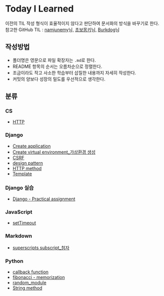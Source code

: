 # Today I Learned

이전의 TIL 작성 형식이 효율적이지 않다고 판단하여 문서화의 방식을 바꾸기로 한다.\
참고한 GitHub TIL : [namjunemy](https://github.com/namjunemy/TIL/blob/master/README.md)님, [초보몽키](https://wayhome25.github.io/)님, [Burkdog](https://github.com/ksu3101/TIL)님

## 작성방법

- 폴더명은 영문으로 파일 확장자는 `.md`로 한다.
- README 항목의 순서는 오름차순으로 정렬한다.
- 조금이라도 작고 사소한 학습부터 삽질한 내용까지 자세히 작성한다.
- 커밋의 양보다 성장의 밀도를 우선적으로 생각한다.

## 분류

### CS

- [HTTP](/CS/HTTP.md)

### Django

- [Create application](/Django/Create_application.md)
- [Create virtual environment\_가상환경 생성](/Django/Create_virtual_environment.md)
- [CSRF](/Django/CSRF.md)
- [design pattern](/Django/Django_design_pattern.md)
- [HTTP method](/Django/HTTP_request_method.md)
- [Template](/Django/Template.md)

### Django 실습

- [Django - Practical assignment](/Django/Django_Practical_assignment/)

### JavaScript

- [setTimeout](/JavaScript/setTimeout.md)

### Markdown

- [superscripts subscript\_첨자](/Markdown/Markdown_superscripts_subscripts.md)

### Python

- [callback function](/Python/fibonacci_memoization.md)
- [fibonacci - memorization](/Python/fibonacci_memoization.md)
- [random_module](/Python/random_module.md)
- [String method](/Python/string_method.md)

